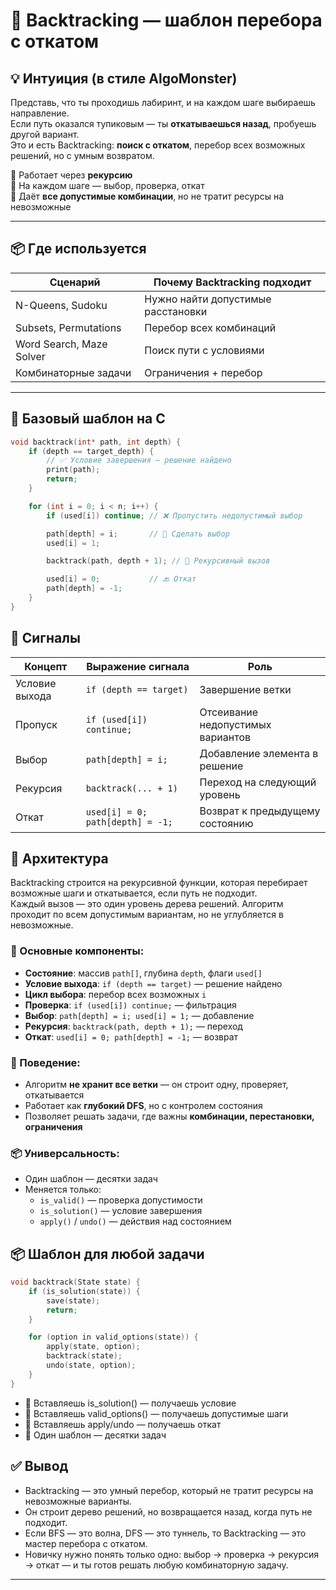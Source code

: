# 🔁 Backtracking — шаблон перебора с откатом

## 💡 Интуиция (в стиле AlgoMonster)

Представь, что ты проходишь лабиринт, и на каждом шаге выбираешь направление.  
Если путь оказался тупиковым — ты **откатываешься назад**, пробуешь другой вариант.  
Это и есть Backtracking: **поиск с откатом**, перебор всех возможных решений, но с умным возвратом.

🔹 Работает через **рекурсию**  
🔹 На каждом шаге — выбор, проверка, откат  
🔹 Даёт **все допустимые комбинации**, но не тратит ресурсы на невозможные

---

## 📦 Где используется

| Сценарий                  | Почему Backtracking подходит             |
|---------------------------|------------------------------------------|
| N-Queens, Sudoku          | Нужно найти допустимые расстановки       |
| Subsets, Permutations     | Перебор всех комбинаций                  |
| Word Search, Maze Solver  | Поиск пути с условиями                   |
| Комбинаторные задачи      | Ограничения + перебор                   |

---

## 🧪 Базовый шаблон на C

```c
void backtrack(int* path, int depth) {
    if (depth == target_depth) {
        // ✅ Условие завершения — решение найдено
        print(path);
        return;
    }

    for (int i = 0; i < n; i++) {
        if (used[i]) continue; // ❌ Пропустить недопустимый выбор

        path[depth] = i;       // 🔧 Сделать выбор
        used[i] = 1;

        backtrack(path, depth + 1); // 🔁 Рекурсивный вызов

        used[i] = 0;           // 🔙 Откат
        path[depth] = -1;
    }
}
```


## 🧩 Сигналы

| Концепт           | Выражение сигнала             | Роль                                 |
|-------------------|-------------------------------|--------------------------------------|
| Условие выхода    | `if (depth == target)`        | Завершение ветки                     |
| Пропуск           | `if (used[i]) continue;`      | Отсеивание недопустимых вариантов    |
| Выбор             | `path[depth] = i;`            | Добавление элемента в решение        |
| Рекурсия          | `backtrack(... + 1)`          | Переход на следующий уровень         |
| Откат             | `used[i] = 0; path[depth] = -1;` | Возврат к предыдущему состоянию  |


## 📘 Архитектура

Backtracking строится на рекурсивной функции, которая перебирает возможные шаги и откатывается, если путь не подходит.  
Каждый вызов — это один уровень дерева решений. Алгоритм проходит по всем допустимым вариантам, но не углубляется в невозможные.

### 🔧 Основные компоненты:

- **Состояние**: массив `path[]`, глубина `depth`, флаги `used[]`  
- **Условие выхода**: `if (depth == target)` — решение найдено  
- **Цикл выбора**: перебор всех возможных `i`  
- **Проверка**: `if (used[i]) continue;` — фильтрация  
- **Выбор**: `path[depth] = i; used[i] = 1;` — добавление  
- **Рекурсия**: `backtrack(path, depth + 1);` — переход  
- **Откат**: `used[i] = 0; path[depth] = -1;` — возврат

### 🧠 Поведение:

- Алгоритм **не хранит все ветки** — он строит одну, проверяет, откатывается  
- Работает как **глубокий DFS**, но с контролем состояния  
- Позволяет решать задачи, где важны **комбинации, перестановки, ограничения**

### 📦 Универсальность:

- Один шаблон — десятки задач  
- Меняется только:
  - `is_valid()` — проверка допустимости  
  - `is_solution()` — условие завершения  
  - `apply()` / `undo()` — действия над состоянием


## 📦 Шаблон для любой задачи
```c
void backtrack(State state) {
    if (is_solution(state)) {
        save(state);
        return;
    }

    for (option in valid_options(state)) {
        apply(state, option);
        backtrack(state);
        undo(state, option);
    }
}
```

- 🔹 Вставляешь is_solution() — получаешь условие 
- 🔹 Вставляешь valid_options() — получаешь допустимые шаги 
- 🔹 Вставляешь apply/undo — получаешь откат 
- 🔹 Один шаблон — десятки задач


## ✅ Вывод
- Backtracking — это умный перебор, который не тратит ресурсы на невозможные варианты. 
- Он строит дерево решений, но возвращается назад, когда путь не подходит. 
- Если BFS — это волна, DFS — это туннель, то Backtracking — это мастер перебора с откатом. 
- Новичку нужно понять только одно: выбор → проверка → рекурсия → откат — и ты готов решать любую комбинаторную задачу.



---

